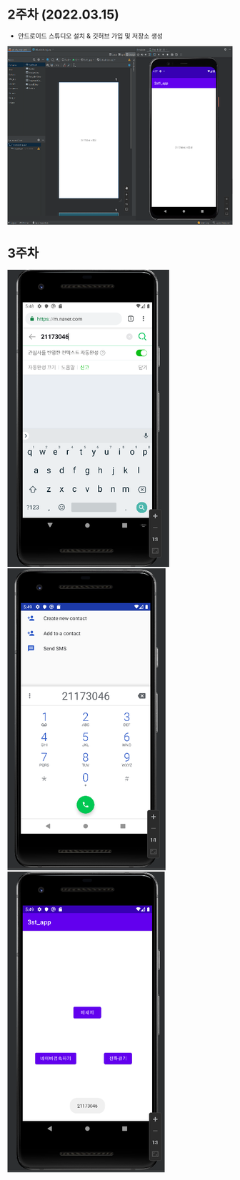 # 2주차 (2022.03.15)
  - 안드로이드 스튜디오 설치 & 깃허브 가입 및 저장소 생성
  
  <img width="600" height="400" src="./pic/2st_app.PNG"></img>

# 3주차
<img width="" height="" src="./pic/네이버.PNG"></img>
<img width="" height="" src="./pic/전화걸기.PNG"></img>
<img width="" height="" src="./pic/메세지.PNG"></img>
